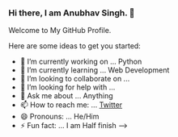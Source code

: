  ### Hi there, I am Anubhav Singh. 👋
 Welcome to My GitHub Profile.



Here are some ideas to get you started:

- 🔭 I’m currently working on ... Python
- 🌱 I’m currently learning ... Web Development
- 👯 I’m looking to collaborate on ...
- 🤔 I’m looking for help with ...
- 💬 Ask me about ... Anything
- 📫 How to reach me: ... [Twitter](https://twitter.com/thesingh_anu)
- 😄 Pronouns: ... He/Him
- ⚡ Fun fact: ... I am Half finish
-->
